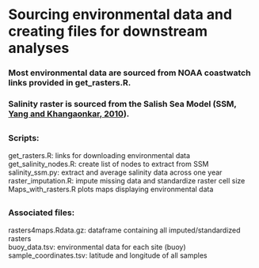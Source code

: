 # Sourcing environmental data and creating files for downstream analyses
### Most environmental data are sourced from NOAA coastwatch links provided in get_rasters.R.  
### Salinity raster is sourced from the Salish Sea Model  (SSM, [Yang and Khangaonkar, 2010](https://link.springer.com/article/10.1007/s10236-010-0348-5)).
## 

### Scripts:
get_rasters.R: links for downloading environmental data  
get_salinity_nodes.R: create list of nodes to extract from SSM  
salinity_ssm.py: extract and average salinity data across one year  
raster_imputation.R: impute missing data and standardize raster cell size  
Maps_with_rasters.R plots maps displaying environmental data
## 
### Associated files:
rasters4maps.Rdata.gz: dataframe containing all imputed/standardized rasters  
buoy_data.tsv: environmental data for each site (buoy)  
sample_coordinates.tsv: latitude and longitude of all samples
